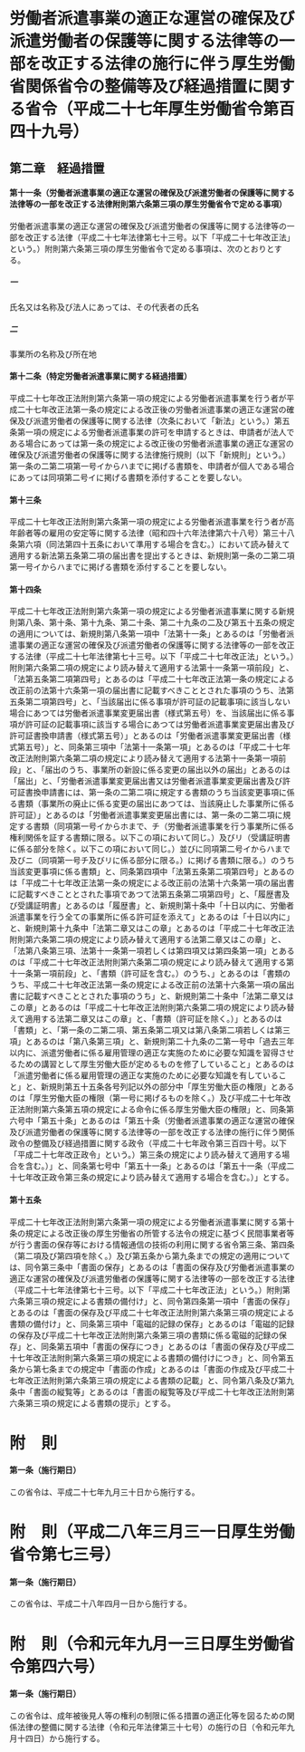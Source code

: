 # 労働者派遣事業の適正な運営の確保及び派遣労働者の保護等に関する法律等の一部を改正する法律の施行に伴う厚生労働省関係省令の整備等及び経過措置に関する省令（平成二十七年厚生労働省令第百四十九号）
## 第二章　経過措置
#### 第十一条（労働者派遣事業の適正な運営の確保及び派遣労働者の保護等に関する法律等の一部を改正する法律附則第六条第三項の厚生労働省令で定める事項）
労働者派遣事業の適正な運営の確保及び派遣労働者の保護等に関する法律等の一部を改正する法律（平成二十七年法律第七十三号。以下「平成二十七年改正法」という。）附則第六条第三項の厚生労働省令で定める事項は、次のとおりとする。
##### 一
氏名又は名称及び法人にあっては、その代表者の氏名
##### 二
事業所の名称及び所在地
#### 第十二条（特定労働者派遣事業に関する経過措置）
平成二十七年改正法附則第六条第一項の規定による労働者派遣事業を行う者が平成二十七年改正法第一条の規定による改正後の労働者派遣事業の適正な運営の確保及び派遣労働者の保護等に関する法律（次条において「新法」という。）第五条第一項の規定による労働者派遣事業の許可を申請するときは、申請者が法人である場合にあっては第一条の規定による改正後の労働者派遣事業の適正な運営の確保及び派遣労働者の保護等に関する法律施行規則（以下「新規則」という。）第一条の二第二項第一号イからハまでに掲げる書類を、申請者が個人である場合にあっては同項第二号イに掲げる書類を添付することを要しない。
#### 第十三条
平成二十七年改正法附則第六条第一項の規定による労働者派遣事業を行う者が高年齢者等の雇用の安定等に関する法律（昭和四十六年法律第六十八号）第三十八条第六項（同法第四十五条において準用する場合を含む。）において読み替えて適用する新法第五条第二項の届出書を提出するときは、新規則第一条の二第二項第一号イからハまでに掲げる書類を添付することを要しない。
#### 第十四条
平成二十七年改正法附則第六条第一項の規定による労働者派遣事業に関する新規則第八条、第十条、第十九条、第二十条、第二十九条の二及び第五十五条の規定の適用については、新規則第八条第一項中「法第十一条」とあるのは「労働者派遣事業の適正な運営の確保及び派遣労働者の保護等に関する法律等の一部を改正する法律（平成二十七年法律第七十三号。以下「平成二十七年改正法」という。）附則第六条第二項の規定により読み替えて適用する法第十一条第一項前段」と、「法第五条第二項第四号」とあるのは「平成二十七年改正法第一条の規定による改正前の法第十六条第一項の届出書に記載すべきこととされた事項のうち、法第五条第二項第四号」と、「当該届出に係る事項が許可証の記載事項に該当しない場合にあつては労働者派遣事業変更届出書（様式第五号）を、当該届出に係る事項が許可証の記載事項に該当する場合にあつては労働者派遣事業変更届出書及び許可証書換申請書（様式第五号）」とあるのは「労働者派遣事業変更届出書（様式第五号）」と、同条第三項中「法第十一条第一項」とあるのは「平成二十七年改正法附則第六条第二項の規定により読み替えて適用する法第十一条第一項前段」と、「届出のうち、事業所の新設に係る変更の届出以外の届出」とあるのは「届出」と、「労働者派遣事業変更届出書又は労働者派遣事業変更届出書及び許可証書換申請書には、第一条の二第二項に規定する書類のうち当該変更事項に係る書類（事業所の廃止に係る変更の届出にあつては、当該廃止した事業所に係る許可証）」とあるのは「労働者派遣事業変更届出書には、第一条の二第二項に規定する書類（同項第一号イからホまで、チ（労働者派遣事業を行う事業所に係る権利関係を証する書類に限る。以下この項において同じ。）及びリ（受講証明書に係る部分を除く。以下この項において同じ。）並びに同項第二号イからハまで及びニ（同項第一号チ及びリに係る部分に限る。）に掲げる書類に限る。）のうち当該変更事項に係る書類」と、同条第四項中「法第五条第二項第四号」とあるのは「平成二十七年改正法第一条の規定による改正前の法第十六条第一項の届出書に記載すべきこととされた事項であつて法第五条第二項第四号」と、「履歴書及び受講証明書」とあるのは「履歴書」と、新規則第十条中「十日以内に、労働者派遣事業を行う全ての事業所に係る許可証を添えて」とあるのは「十日以内に」と、新規則第十九条中「法第二章又はこの章」とあるのは「平成二十七年改正法附則第六条第二項の規定により読み替えて適用する法第二章又はこの章」と、「法第八条第三項、法第十一条第一項若しくは第四項又は第四条第一項」とあるのは「平成二十七年改正法附則第六条第二項の規定により読み替えて適用する第十一条第一項前段」と、「書類（許可証を含む。）のうち、」とあるのは「書類のうち、平成二十七年改正法第一条の規定による改正前の法第十六条第一項の届出書に記載すべきこととされた事項のうち」と、新規則第二十条中「法第二章又はこの章」とあるのは「平成二十七年改正法附則第六条第二項の規定により読み替えて適用する法第二章又はこの章」と、「書類（許可証を除く。）」とあるのは「書類」と、「第一条の二第二項、第五条第二項又は第八条第二項若しくは第三項」とあるのは「第八条第三項」と、新規則第二十九条の二第一号中「過去三年以内に、派遣労働者に係る雇用管理の適正な実施のために必要な知識を習得させるための講習として厚生労働大臣が定めるものを修了していること」とあるのは「派遣労働者に係る雇用管理の適正な実施のために必要な知識を有していること」と、新規則第五十五条各号列記以外の部分中「厚生労働大臣の権限」とあるのは「厚生労働大臣の権限（第一号に掲げるものを除く。）及び平成二十七年改正法附則第六条第五項の規定による命令に係る厚生労働大臣の権限」と、同条第六号中「第五十条」とあるのは「第五十条（労働者派遣事業の適正な運営の確保及び派遣労働者の保護等に関する法律等の一部を改正する法律の施行に伴う関係政令の整備及び経過措置に関する政令（平成二十七年政令第三百四十号。以下「平成二十七年改正政令」という。）第三条の規定により読み替えて適用する場合を含む。）」と、同条第七号中「第五十一条」とあるのは「第五十一条（平成二十七年改正政令第三条の規定により読み替えて適用する場合を含む。）」とする。
#### 第十五条
平成二十七年改正法附則第六条第一項の規定による労働者派遣事業に関する第十条の規定による改正後の厚生労働省の所管する法令の規定に基づく民間事業者等が行う書面の保存等における情報通信の技術の利用に関する省令第三条、第四条（第二項及び第四項を除く。）及び第五条から第九条までの規定の適用については、同令第三条中「書面の保存」とあるのは「書面の保存及び労働者派遣事業の適正な運営の確保及び派遣労働者の保護等に関する法律等の一部を改正する法律（平成二十七年法律第七十三号。以下「平成二十七年改正法」という。）附則第六条第三項の規定による書類の備付け」と、同令第四条第一項中「書面の保存」とあるのは「書面の保存及び平成二十七年改正法附則第六条第三項の規定による書類の備付け」と、同条第三項中「電磁的記録の保存」とあるのは「電磁的記録の保存及び平成二十七年改正法附則第六条第三項の書類に係る電磁的記録の保存」と、同条第五項中「書面の保存につき」とあるのは「書面の保存及び平成二十七年改正法附則第六条第三項の規定による書類の備付けにつき」と、同令第五条から第七条までの規定中「書面の作成」とあるのは「書面の作成及び平成二十七年改正法附則第六条第三項の規定による書類の記載」と、同令第八条及び第九条中「書面の縦覧等」とあるのは「書面の縦覧等及び平成二十七年改正法附則第六条第三項の規定による書類の提示」とする。
# 附　則
#### 第一条（施行期日）
この省令は、平成二十七年九月三十日から施行する。
# 附　則（平成二八年三月三一日厚生労働省令第七三号）
#### 第一条（施行期日）
この省令は、平成二十八年四月一日から施行する。
# 附　則（令和元年九月一三日厚生労働省令第四六号）
#### 第一条（施行期日）
この省令は、成年被後見人等の権利の制限に係る措置の適正化等を図るための関係法律の整備に関する法律（令和元年法律第三十七号）の施行の日（令和元年九月十四日）から施行する。
